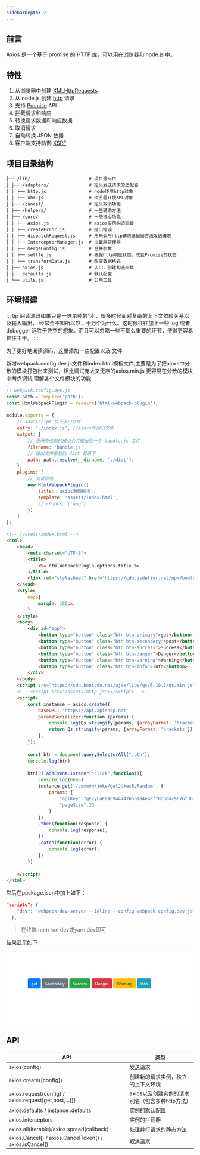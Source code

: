 ```yaml
---
sidebarDepth: 2
---
```


## 前言
Axios 是一个基于 promise 的 HTTP 库，可以用在浏览器和 node.js 中。

## 特性

1. 从浏览器中创建 [XMLHttpRequests](https://developer.mozilla.org/en-US/docs/Web/API/XMLHttpRequest)
2. 从 node.js 创建 [http](https://nodejs.org/api/http.html) 请求
3. 支持 [Promise](https://developer.mozilla.org/en-US/docs/Web/JavaScript/Reference/Global_Objects/Promise) API
4. 拦截请求和响应
5. 转换请求数据和响应数据
6. 取消请求
7. 自动转换 JSON 数据
8. 客户端支持防御 [XSRF](https://en.wikipedia.org/wiki/Cross-site_request_forgery)

## 项目目录结构

```
├── /lib/                      # 项目源码目
│ ├── /adapters/               # 定义发送请求的适配器
│ │ ├── http.js                # node环境http对象
│ │ └── xhr.js                 # 浏览器环境XML对象
│ ├── /cancel/                 # 定义取消功能
│ ├── /helpers/                # 一些辅助方法
│ ├── /core/                   # 一些核心功能
│ │ ├── Axios.js               # axios实例构造函数
│ │ ├── createError.js         # 抛出错误
│ │ ├── dispatchRequest.js     # 用来调用http请求适配器方法发送请求
│ │ ├── InterceptorManager.js  # 拦截器管理器
│ │ ├── mergeConfig.js         # 合并参数
│ │ ├── settle.js              # 根据http响应状态，改变Promise的状态
│ │ └── transformData.js       # 改变数据格式
│ ├── axios.js                 # 入口，创建构造函数
│ ├── defaults.js              # 默认配置
│ └── utils.js                 # 公用工具
```

## 环境搭建

::: tip
阅读源码如果只是一味单纯的‘读’，很多时候面对复杂的上下文依赖关系以及输入输出， 经常会不知所以然，十万个为什么。这时候往往加上一些 log 或者debugger 远胜于凭空的想象。而且可以忽略一些不那么重要的环节，使得更容易抓住主干。
:::

为了更好地阅读源码，这里添加一些配置以及 文件

新增webpack.config.dev.js文件和index.html模板文件,主要是为了把aioxs中分散的模块打包出来测试，相比调试庞大又无序的axios.min.js 更容易在分散的模块中断点调试,理解各个文件模块的功能

``` js
// webpack.config.dev.js
const path = require('path');
const HtmlWebpackPlugin = require('html-webpack-plugin');

module.exports = {
    // JavaScript 执行入口文件
    entry: './index.js', //aioxs的出口文件
    output: {
        // 把所有依赖的模块合并输出到一个 bundle.js 文件
        filename: 'bundle.js',
        // 输出文件都放到 dist 目录下
        path: path.resolve(__dirname, './dist'),
    },
    plugins: [
        // 测试页面
        new HtmlWebpackPlugin({
            title: 'axios源码解读',
            template: 'assets/index.html',
            // chunks: ['app']
        })
    ]
};

```

``` html
<!-- /assets/index.html -->
<html>
    <head>
        <meta charset="UTF-8">
        <title>
            <%= htmlWebpackPlugin.options.title %>
        </title>
        <link rel="stylesheet" href="https://cdn.jsdelivr.net/npm/bootstrap@4.6.0/dist/css/bootstrap.min.css" integrity="sha384-B0vP5xmATw1+K9KRQjQERJvTumQW0nPEzvF6L/Z6nronJ3oUOFUFpCjEUQouq2+l" crossorigin="anonymous">
    </head>
    <style>
        #app{
            margin: 100px;
        }
    </style>
    <body>
        <div id="app">
            <button type="button" class="btn btn-primary">get</button>
            <button type="button" class="btn btn-secondary">post</button>
            <button type="button" class="btn btn-success">Success</button>
            <button type="button" class="btn btn-danger">Danger</button>
            <button type="button" class="btn btn-warning">Warning</button>
            <button type="button" class="btn btn-info">Info</button>
        </div>
    </body>
    <script src="https://cdn.bootcdn.net/ajax/libs/qs/6.10.1/qs.min.js"></script>
    <!-- <script src="/assets/http.js"></script> -->
    <script>
        const instance = axios.create({
            baseURL: 'https://api.apishop.net',
            paramsSerializer:function (params) {
                console.log(Qs.stringify(params, {arrayFormat: 'brackets'}))
                return Qs.stringify(params, {arrayFormat: 'brackets'})
            },
        });

        const btn = document.querySelectorAll(".btn");
        console.log(btn)
        
        btn[0].addEventListener("click",function(){
            console.log(6666)
            instance.get('/common/joke/getJokesByRandom', {
                params: {
                    "apiKey":"gF7yLuEa9d94474765b184e4eff8d3ddc9676f363b9b63f",
                    "pageSize":20
                }
            })
            .then(function(response) {
                console.log(response);
            })
            .catch(function(error) {
                console.log(error);
            })
        })

    </script>
</html>

```

然后在package.json中加上如下：
``` json
"scripts": {
    "dev": "webpack-dev-server --inline --config webpack.config.dev.js",
  },
```

> 在终端 npm run dev或yarn dev即可



结果显示如下：
<div align=center>
<img src="../.vuepress/assets/img/1623226333.jpg" width="XXX" height="XXX" />
</div>

## API

|API|类型|
|-|-|
| axios(config) | 发送请求 |
| axios.create([config]) | 创建新的请求实例，独立的上下文环境 |
| axios.request(config) / axios.request[get,post,...[]] | axios以及创建实例的请求别名（包含多种http方法）|
| axios.defaults / instance .defaults | 实例的默认配置 |
| axios.interceptors |实例的拦截器 |
| axios.all(iterable)/axios.spread(callback) | 处理并行请求的静态方法 |
| axios.Cancel() / axios.CancelToken() / axios.isCancel() | 取消请求 |

